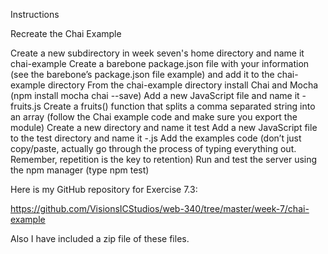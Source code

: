 Instructions

Recreate the Chai Example

Create a new subdirectory in week seven's home directory and name it chai-example
Create a barebone package.json file with your information (see the barebone’s package.json file example) and add it to the chai-example directory
From the chai-example directory install Chai and Mocha (npm install mocha chai --save)
Add a new JavaScript file and name it <yourLastName>-fruits.js
Create a fruits() function that splits a comma separated string into an array (follow the Chai example code and make sure you export the module)
Create a new directory and name it test
Add a new JavaScript file to the test directory and name it <yourLastName>-<assignmentName>.js
Add the examples code (don’t just copy/paste, actually go through the process of typing everything out.  Remember, repetition is the key to retention)
Run and test the server using the npm manager (type npm test)

Here is my GitHub repository for Exercise 7.3:

https://github.com/VisionsICStudios/web-340/tree/master/week-7/chai-example

Also I have included a zip file of these files.

